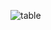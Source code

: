 ![table](https://github.com/GianmarcoDandrea/db-first/assets/142946273/5725e511-2653-451e-851d-3a473c161b52)
